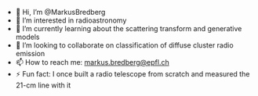 - 👋 Hi, I’m @MarkusBredberg
- 👀 I’m interested in radioastronomy
- 🌱 I’m currently learning about the scattering transform and generative models
- 💞️ I’m looking to collaborate on classification of diffuse cluster radio emission
- 📫 How to reach me: markus.bredberg@epfl.ch
- ⚡ Fun fact: I once built a radio telescope from scratch and measured the 21-cm line with it

<!---
MarkusBredberg/MarkusBredberg is a ✨ special ✨ repository because its `README.md` (this file) appears on your GitHub profile.
You can click the Preview link to take a look at your changes.
--->
